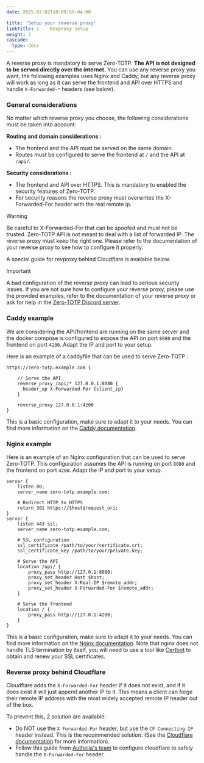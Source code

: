 ```yaml
---
date: 2025-07-02T18:09:59-04:00

title: 'Setup your reverse proxy'
linkTitle: 1 -  Revproxy setup
weight: 3
cascade:
  type: docs
---
```



A reverse proxy is mandatory to serve Zero-TOTP. **The API is not designed to be served directly over the internet.** You can use any reverse proxy you want, the following examples uses Nginx and Caddy, but any reverse proxy will work as long as it can serve the frontend and API over HTTPS and handle `X-Forwarded-*` headers (see below).

### General considerations

No matter which reverse proxy you choose, the following considerations must be taken into account:

**Routing and domain considerations :**
- The frontend and the API must be served on the same domain.
- Routes must be configured to serve the frontend at `/` and the API at `/api/`. 

**Security considerations :**
- The frontend and API over HTTPS. This is mandatory to enabled the security features of Zero-TOTP.
- For security reasons the reverse proxy must overwrites the X-Forwarded-For header with the real remote ip. 

> [!warning]
> Be careful to X-Forwarded-For that can be spoofed and must not be trusted. Zero-TOTP API is not meant to deal with a list of forwarded IP. The reverse proxy must keep the right one. Please refer to the documentation of your reverse proxy to see how to configure it properly.
>
> A special guide for revproxy behind Cloudflare is available below.

> [!important]
> A bad configuration of the reverse proxy can lead to serious security issues. If you are not sure how to configure your reverse proxy, please use the provided examples, refer to the documentation of your reverse proxy or ask for help in the [Zero-TOTP Discord server](https://discord.gg/77JrdbxNZD).


### Caddy example 
We are considering the API/frontend are running on the same server and the docker compose is configured to expose the API on port `8080` and the frontend on port `4200`. Adapt the IP and port to your setup.

Here is an example of a caddyfile that can be used to serve Zero-TOTP :

```caddyfile {filename="Caddyfile"}
https://zero-totp.example.com {

    // Serve the API
    reverse_proxy /api/* 127.0.0.1:8080 {
      header_up X-Forwarded-For {client_ip}
    }

    reverse_proxy 127.0.0.1:4200 
}
```
This is a basic configuration, make sure to adapt it to your needs. You can find more information on the [Caddy documentation](https://caddyserver.com/docs/).


### Nginx example
Here is an example of an Nginx configuration that can be used to serve Zero-TOTP. This configuration assumes the API is running on port `8080` and the frontend on port `4200`. Adapt the IP and port to your setup.

```nginx {filename="nginx.conf"}
server {
    listen 80;
    server_name zero-totp.example.com;

    # Redirect HTTP to HTTPS
    return 301 https://$host$request_uri;
}
server {
    listen 443 ssl;
    server_name zero-totp.example.com;

    # SSL configuration
    ssl_certificate /path/to/your/certificate.crt;
    ssl_certificate_key /path/to/your/private.key;

    # Serve the API
    location /api/ {
        proxy_pass http://127.0.1:8080;
        proxy_set_header Host $host;
        proxy_set_header X-Real-IP $remote_addr;
        proxy_set_header X-Forwarded-For $remote_addr;
    }

    # Serve the frontend
    location / {
        proxy_pass http://127.0.1:4200;
    }
}
```
This is a basic configuration, make sure to adapt it to your needs. You can find more information on the [Nginx documentation](https://nginx.org/en/docs/). Note that nginx does not handle TLS termination by itself, you will need to use a tool like [Certbot](https://certbot.eff.org/) to obtain and renew your SSL certificates.

### Reverse proxy behind Cloudflare
Cloudflare adds the `X-Forwarded-For` header if it does not exist, and if it does exist it will just append another IP to it. This means a client can forge their remote IP address with the most widely accepted remote IP header out of the box. 

To prevent this, 2 solution are available: 
- Do NOT use the `X-Forwarded-For` header, but use the `CF-Connecting-IP` header instead. This is the recommended solution. (See the [Cloudflare documentation](https://developers.cloudflare.com/fundamentals/reference/http-headers/#cf-connecting-ip) for more information).
- Follow this guide from [Authelia's team](https://www.authelia.com/integration/proxies/forwarded-headers/) to configure cloudflare to safely handle the `X-Forwarded-For` header. 